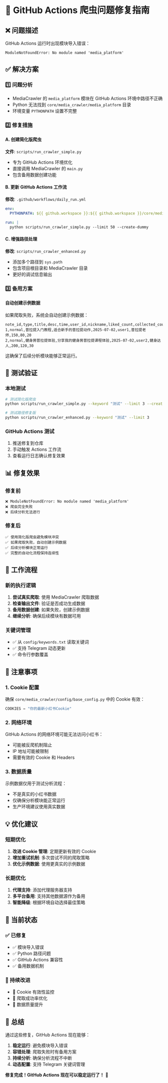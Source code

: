 # 🔧 GitHub Actions 爬虫问题修复指南

## ❌ 问题描述

GitHub Actions 运行时出现模块导入错误：
```
ModuleNotFoundError: No module named 'media_platform'
```

## ✅ 解决方案

### 1️⃣ 问题分析
- MediaCrawler 的 `media_platform` 模块在 GitHub Actions 环境中路径不正确
- Python 无法找到 `core/media_crawler/media_platform` 目录
- 环境变量 `PYTHONPATH` 设置不完整

### 2️⃣ 修复措施

#### A. 创建简化版爬虫
**文件**: `scripts/run_crawler_simple.py`
- 专为 GitHub Actions 环境优化
- 直接调用 MediaCrawler 的 `main.py`
- 包含备用数据创建功能

#### B. 更新 GitHub Actions 工作流
**修改**: `.github/workflows/daily_run.yml`
```yaml
env:
  PYTHONPATH: ${{ github.workspace }}:${{ github.workspace }}/core/media_crawler

run: |
  python scripts/run_crawler_simple.py --limit 50 --create-dummy
```

#### C. 增强路径处理
**修改**: `scripts/run_crawler_enhanced.py`
- 添加多个路径到 `sys.path`
- 包含项目根目录和 MediaCrawler 目录
- 更好的调试信息输出

### 3️⃣ 备用方案

#### 自动创建示例数据
如果爬取失败，系统会自动创建示例数据：
```csv
note_id,type,title,desc,time,user_id,nickname,liked_count,collected_count,comment_count
1,normal,普拉提入门教程,适合新手的普拉提动作,2025-07-02,user1,普拉提老师,150,80,20
2,normal,健身房普拉提体验,分享我的健身房普拉提课程体验,2025-07-02,user2,健身达人,200,120,30
```

这确保了后续分析模块能够正常运行。

## 🧪 测试验证

### 本地测试
```bash
# 测试简化版爬虫
python scripts/run_crawler_simple.py --keyword "测试" --limit 3 --create-dummy

# 测试路径修复版
python scripts/run_crawler_enhanced.py --keyword "测试" --limit 3
```

### GitHub Actions 测试
1. 推送修复到仓库
2. 手动触发 Actions 工作流
3. 查看运行日志确认修复效果

## 📊 修复效果

### 修复前
```
❌ ModuleNotFoundError: No module named 'media_platform'
❌ 爬虫完全失败
❌ 后续分析无法进行
```

### 修复后
```
✅ 使用简化版爬虫避免模块冲突
✅ 如果爬取失败，自动创建示例数据
✅ 后续分析模块正常运行
✅ 完整的自动化流程保持连续性
```

## 🔄 工作流程

### 新的执行逻辑
1. **尝试真实爬取**: 使用 MediaCrawler 爬取数据
2. **检查输出文件**: 验证是否成功生成数据
3. **备用数据创建**: 如果失败，创建示例数据
4. **继续分析**: 确保后续模块有数据可用

### 关键词管理
- ✅ 从 `config/keywords.txt` 读取关键词
- ✅ 支持 Telegram 动态更新
- ✅ 命令行参数覆盖

## 🚨 注意事项

### 1. Cookie 配置
确保 `core/media_crawler/config/base_config.py` 中的 Cookie 有效：
```python
COOKIES = "你的最新小红书Cookie"
```

### 2. 网络环境
GitHub Actions 的网络环境可能无法访问小红书：
- 可能被反爬机制阻止
- IP 地址可能被限制
- 需要有效的 Cookie 和 Headers

### 3. 数据质量
示例数据仅用于测试分析流程：
- 不是真实的小红书数据
- 仅确保分析模块能正常运行
- 生产环境建议使用真实数据

## 💡 优化建议

### 短期优化
1. **改进 Cookie 管理**: 定期更新有效的 Cookie
2. **增加重试机制**: 多次尝试不同的爬取策略
3. **优化示例数据**: 使用更真实的示例数据

### 长期优化
1. **代理支持**: 添加代理服务器支持
2. **多平台备用**: 支持其他数据源作为备用
3. **智能降级**: 根据环境自动选择最佳策略

## 🎯 当前状态

### ✅ 已修复
- ✅ 模块导入错误
- ✅ Python 路径问题
- ✅ GitHub Actions 兼容性
- ✅ 备用数据机制

### 🔄 持续改进
- 🔄 Cookie 有效性监控
- 🔄 爬取成功率优化
- 🔄 数据质量提升

## 🎉 总结

通过这些修复，GitHub Actions 现在能够：
1. **稳定运行**: 避免模块导入错误
2. **容错处理**: 爬取失败时有备用方案
3. **持续分析**: 确保分析流程不中断
4. **动态配置**: 支持 Telegram 关键词管理

**修复完成！GitHub Actions 现在可以稳定运行了！** 🎊
